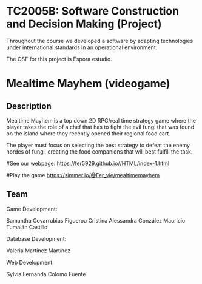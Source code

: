 # TC2005B: Software Construction and Decision Making (Project)

Throughout the course we developed a software by adapting technologies under international standards in an operational environment. 

The OSF for this project is Espora estudio.

# Mealtime Mayhem (videogame)

## Description

Mealtime Mayhem is a top down 2D RPG/real time strategy  game where the player takes the role of a chef that has to fight the evil fungi that was found on the island where they recently opened their regional food cart. 

The player must focus on selecting the best strategy to defeat the enemy hordes of fungi, creating the food companions that will best fulfill the task.

#See our webpage: 
https://fer5929.github.io//HTML/index-1.html

#Play the game 
https://simmer.io/@Fer_vie/mealtimemayhem

## Team

Game Development:

Samantha Covarrubias Figueroa
Cristina Alessandra González
Mauricio Tumalán Castillo

Database Development:

Valeria Martínez Martínez

Web Development:

Sylvia Fernanda Colomo Fuente











